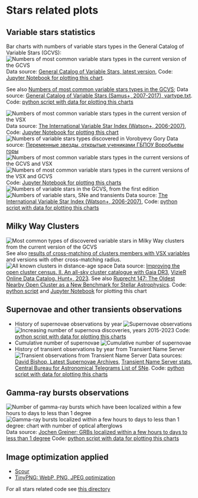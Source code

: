 # Stars related plots

## Variable stars statistics

Bar charts with numbers of variable stars types in the General Catalog of Variable Stars (GCVS):
![Numbers of most common variable stars types in the current version of the GCVS](./gcvs_types_distribution-combined-sorted-latest+.png "Numbers of most common variable stars types in the current version of the GCVS with stars belongs to several types of variability")
Data source: [General Catalog of Variable Stars, latest version](http://www.sai.msu.su/gcvs/gcvs/gcvs5/gcvs5.txt),
Code: [Jupyter Notebook for plotting this chart](../../src/astrodata/stars/plot_gcvs_types_chart_latest.ipynb).

See also [Numbers of most common variable stars types in the GCVS](./gcvs_types_distribution-combined-sorted.svg);
Data source: [General Catalog of Variable Stars (Samus+, 2007-2017), vartype.txt](https://cdsarc.cds.unistra.fr/ftp/B/gcvs/vartype.txt).
Code: [python script with data for plotting this charts](../../src/astrodata/stars/plot_gcvs_types_chart.py)

![Numbers of most common variable stars types in the current version of the VSX](./vsx_types_distribution-combined-sorted-latest+.png "Numbers of most common variable stars types in the current version of the VSX with stars belongs to several types of variability")
Data source: [The International Variable Star Index (Watson+, 2006-2007)](https://cdsarc.cds.unistra.fr/viz-bin/cat/B/vsx),
Code: [Jupyter Notebook for plotting this chart](../../src/astrodata/stars/plot_vsx_types_chart_latest.ipynb)
![Numbers of variable stars types discovered in Vorobyevy Gory](./vg_types_distribution-sorted-latest+.png "Numbers of variable stars types discovered in Vorobyevy Gory")
Data source: [Переменные звезды, открытые учениками ГБПОУ Воробьевы горы](https://caiko.mdp-project.ru/variability/)
![Numbers of most common variable stars types in the current versions of the GCVS and VSX](./var_types_distribution-gcvs-sorted.png "Numbers of most common variable stars types in the current versions of the GCVS and VSX")
![Numbers of most common variable stars types in the current versions of the VSX and GCVS](./var_types_distribution-vsx-sorted.png "Numbers of most common variable stars types in the current versions of the VSX and GCVS")
Code: [Jupyter Notebook for plotting this charts](../../src/astrodata/stars/plot_variable_stars_types_grouped_chart.ipynb)
![Numbers of variable stars in the GCVS, from the first edition](./gcvs-variable-stars-count.svg "Numbers of variable stars in the GCVS, from the first edition")
![Numbers of variable stars, SNe and transients](./variable-stars-count-graph.svg "Numbers of variable stars (VSX and GCVS), SNe and transients")
Data source: [The International Variable Star Index (Watson+, 2006-2007)](https://cdsarc.u-strasbg.fr/ftp/B/vsx/ReadMe),
Code: [python script with data for plotting this charts](../../src/astrodata/stars/plot_variable_stars_counts.py)

## Milky Way Clusters

![Most common types of discovered variable stars in Milky Way clusters from the current version of the GCVS](./gcvs_types_distribution-xmatch-hunt2023-2s-combined-sorted-latest.png "Most common types of discovered variable stars in Milky Way clusters from the current version of the GCVS, cross-match with clusters members (Hunt+, 2023). Radius 2s")
See also [results of cross-matching of clusters members with VSX variables](./vsx_types_distribution-xmatch-hunt2023-2s-combined-sorted-latest.png) and versions with other cross-matching radius.
![All known clusters in distance-age space](./clusters-dist-age-omg-annotated.png "All known open, globular clusters and moving groups in distance-age space with marked Pleiades, Hyades, Praesepe and Ruprecht 147")
Data source: [Improving the open cluster census. II. An all-sky cluster catalogue with Gaia DR3](https://ui.adsabs.harvard.edu/abs/2023A%26A...673A.114H/abstract),
[VizieR Online Data Catalog. Hunt+, 2023](https://cdsarc.cds.unistra.fr/viz-bin/cat/J/A+A/673/A114).
See also [Ruprecht 147: The Oldest Nearby Open Cluster as a New Benchmark for Stellar Astrophysics](https://ui.adsabs.harvard.edu/abs/2013AJ....145..134C/abstract).
Code: [python script](../../src/astrodata/stars/plot_clusters_dist_age_distribution.py) and
[Jupyter Notebook](../../src/astrodata/stars/plot_clusters_dist_age_distribution.ipynb) for plotting this chart

## Supernovae and other transients observations

* History of supernovae observations by year
![Supernovae observations](./sne_stats_bar_chart.svg "Supernovae observations. Data from the Latest Supernovae Archives")
![Increasing number of supernova discoveries, years 2015-2023](./sne_discoveries_numbers-2015-2023.png "Increasing number of supernova discoveries, years 2015-2023. Data from the Latest Supernovae Archives")
Code: [python script with data for plotting this charts](../../src/astrodata/stars/plot_sne_discoveries_numbers.py)
* Cumulative number of supernovae
![Cumulative number of supernovae](./sne_transients_total_number_log_plot.svg "Cumulative number of supernovae")
* History of transient observations by year from Transient Name Server
![Transient observations from Transient Name Server](./transient_stats_bar_chart.svg "Transient observations from Transient Name Server")
Data sources: [David Bishop, Latest Supernovae Archives](https://www.rochesterastronomy.org/snimages/archives.html),
[Transient Name Server stats](https://www.wis-tns.org/stats-maps),
[Central Bureau for Astronomical Telegrams List of SNe](http://www.cbat.eps.harvard.edu/lists/Supernovae.html).
Code: [python script with data for plotting this charts](../../src/astrodata/stars/plot_sne_transients_stats.py)

## Gamma-ray bursts observations

![Number of gamma-ray bursts which have been localized within a few hours to days to less than 1 degree](./grbs_total_number_plot.png "Number of gamma-ray bursts which have been localized within a few hours to days to less than 1 degree")
![Gamma-ray bursts localized within a few hours to days to less than 1 degree: chart with number of optical afterglows](./grbs_stats_bar_chart.svg "Gamma-ray bursts localized within a few hours to days to less than 1 degree: chart with number of optical afterglows")
Data source: [Jochen Greiner; GRBs localized within a few hours to days to less than 1 degree](https://www.mpe.mpg.de/~jcg/grbgen.html)
Code: [python script with data for plotting this charts](../../src/astrodata/stars/plot_localized_grbs_stats.py)

## Image optimization applied

* [Scour](https://github.com/scour-project/scour)
* [TinyPNG: WebP, PNG, JPEG optimization](https://tinypng.com/)

For all stars related code see [this directory](../../src/astrodata/stars/)
